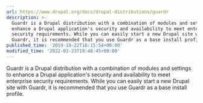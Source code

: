 ```yaml
---
url: https://www.drupal.org/docs/drupal-distributions/guardr
description: >-
  Guardr is a Drupal distribution with a combination of modules and settings to
  enhance a Drupal application's security and availability to meet enterprise
  security requirements. While you can easily start a new Drupal site with
  Guardr, it is recommended that you use Guardr as a base install profile.
published_time: '2019-10-22T16:15:54+00:00'
modified_time: '2022-03-23T19:48:45+00:00'
---
```

Guardr is a Drupal distribution with a combination of modules and settings to enhance a Drupal application's security and availability to meet enterprise security requirements. While you can easily start a new Drupal site with Guardr, it is recommended that you use Guardr as a base install profile.